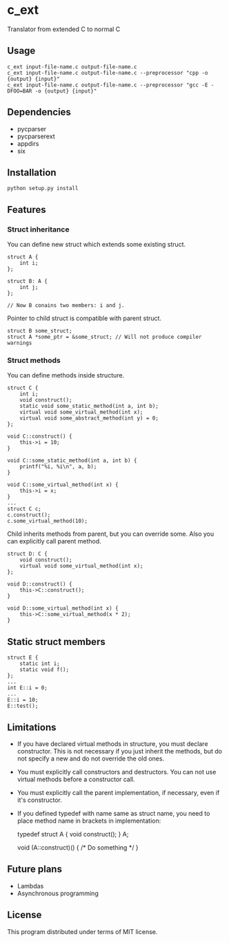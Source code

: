 # c_ext
Translator from extended C to normal C

## Usage

    c_ext input-file-name.c output-file-name.c
    c_ext input-file-name.c output-file-name.c --preprocessor "cpp -o {output} {input}"
    c_ext input-file-name.c output-file-name.c --preprocessor "gcc -E -DFOO=BAR -o {output} {input}"

## Dependencies

* pycparser
* pycparserext
* appdirs
* six

## Installation

    python setup.py install

## Features

### Struct inheritance

You can define new struct which extends some existing struct.

    struct A {
        int i;
    };

    struct B: A {
        int j;
    };

    // Now B conains two members: i and j.

Pointer to child struct is compatible with parent struct.

    struct B some_struct;
    struct A *some_ptr = &some_struct; // Will not produce compiler warnings

### Struct methods

You can define methods inside structure.

    struct C {
        int i;
        void construct();
        static void some_static_method(int a, int b);
        virtual void some_virtual_method(int x);
        virtual void some_abstract_method(int y) = 0;
    };

    void C::construct() {
        this->i = 10;
    }

    void C::some_static_method(int a, int b) {
        printf("%i, %i\n", a, b);
    }

    void C::some_virtual_method(int x) {
        this->i = x;
    }
    ...
    struct C c;
    c.construct();
    c.some_virtual_method(10);

Child inherits methods from parent, but you can override some.
Also you can explicitly call parent method.

    struct D: C {
        void construct();
        virtual void some_virtual_method(int x);
    };

    void D::construct() {
        this->C::construct();
    }

    void D::some_virtual_method(int x) {
        this->C::some_virtual_method(x * 2);
    }

## Static struct members

    struct E {
        static int i;
        static void f();
    };
    ...
    int E::i = 0;
    ...
    E::i = 10;
    E::test();

## Limitations

* If you have declared virtual methods in structure, you must declare constructor.
This is not necessary if you just inherit the methods, but do not specify a new
and do not override the old ones.
* You must explicitly call constructors and destructors.
You can not use virtual methods before a constructor call.
* You must explicitly call the parent implementation, if necessary,
even if it's constructor.
* If you defined typedef with name same as struct name, you need to place
method name in brackets in implementation:

    typedef struct A {
        void construct();
    } A;

    void (A::construct)() {
        /* Do something */
    }

## Future plans

* Lambdas
* Asynchronous programming

## License
This program distributed under terms of MIT license.
